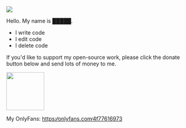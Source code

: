 <img src="https://c.tenor.com/_l8MMDhkM_sAAAAC/tomand-jerry.gif">

Hello. My name is █████.

- I write code
- I edit code
- I delete code

If you'd like to support my open-source work, please click the donate button below and send lots of money to me.

<a href="donate.html"><img src="https://raw.githubusercontent.com/4f77616973/miami-theme/my-site/donate.png" width="100dp"/></a>

My OnlyFans: <a href="https://www.youtube.com/watch?v=dQw4w9WgXcQ">https:∕∕onlyfans.com∕4f77616973</a>
